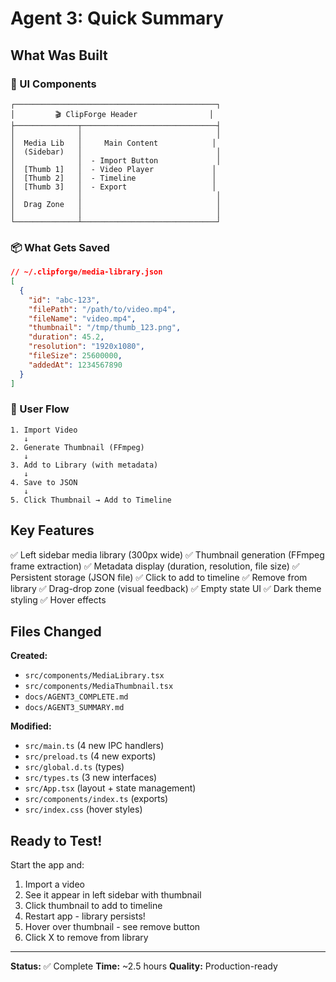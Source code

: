 # Agent 3: Quick Summary

## What Was Built

### 🎨 UI Components
```
┌─────────────────────────────────────────────┐
│         🎬 ClipForge Header                │
├──────────────┬──────────────────────────────┤
│              │                              │
│  Media Lib   │     Main Content            │
│  (Sidebar)   │                              │
│              │  - Import Button             │
│  [Thumb 1]   │  - Video Player             │
│  [Thumb 2]   │  - Timeline                 │
│  [Thumb 3]   │  - Export                   │
│              │                              │
│  Drag Zone   │                              │
│              │                              │
└──────────────┴──────────────────────────────┘
```

### 📦 What Gets Saved
```json
// ~/.clipforge/media-library.json
[
  {
    "id": "abc-123",
    "filePath": "/path/to/video.mp4",
    "fileName": "video.mp4",
    "thumbnail": "/tmp/thumb_123.png",
    "duration": 45.2,
    "resolution": "1920x1080",
    "fileSize": 25600000,
    "addedAt": 1234567890
  }
]
```

### 🔄 User Flow
```
1. Import Video
   ↓
2. Generate Thumbnail (FFmpeg)
   ↓
3. Add to Library (with metadata)
   ↓
4. Save to JSON
   ↓
5. Click Thumbnail → Add to Timeline
```

## Key Features

✅ Left sidebar media library (300px wide)
✅ Thumbnail generation (FFmpeg frame extraction)
✅ Metadata display (duration, resolution, file size)
✅ Persistent storage (JSON file)
✅ Click to add to timeline
✅ Remove from library
✅ Drag-drop zone (visual feedback)
✅ Empty state UI
✅ Dark theme styling
✅ Hover effects

## Files Changed

**Created:**
- `src/components/MediaLibrary.tsx`
- `src/components/MediaThumbnail.tsx`
- `docs/AGENT3_COMPLETE.md`
- `docs/AGENT3_SUMMARY.md`

**Modified:**
- `src/main.ts` (4 new IPC handlers)
- `src/preload.ts` (4 new exports)
- `src/global.d.ts` (types)
- `src/types.ts` (3 new interfaces)
- `src/App.tsx` (layout + state management)
- `src/components/index.ts` (exports)
- `src/index.css` (hover styles)

## Ready to Test!

Start the app and:
1. Import a video
2. See it appear in left sidebar with thumbnail
3. Click thumbnail to add to timeline
4. Restart app - library persists!
5. Hover over thumbnail - see remove button
6. Click X to remove from library

---

**Status:** ✅ Complete
**Time:** ~2.5 hours
**Quality:** Production-ready
